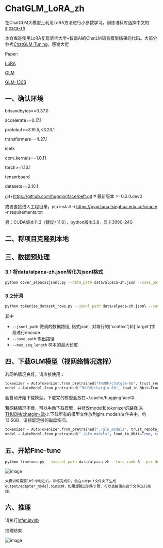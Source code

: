 # ChatGLM_LoRA_zh
在ChatGLM大模型上利用LoRA方法进行小参数学习，训练语料库选择中文的[alpaca-zh](https://huggingface.co/datasets/shibing624/alpaca-zh)

本仓库是使用LoRA复现清华大学+智谱AI的ChatLM语言模型结果的代码。大部分参考[ChatGLM-Tuning](https://github.com/mymusise/ChatGLM-Tuning)，感谢大佬

Paper:

[LoRA](https://arxiv.org/pdf/2106.09685.pdf)

[GLM](http://arxiv.org/abs/2103.10360)

[GLM-130B](http://arxiv.org/abs/2210.02414)
## 一、确认环境

bitsandbytes==0.37.0

accelerate==0.17.1

protobuf>=3.19.5,<3.20.1

transformers==4.27.1

icetk

cpm_kernels==1.0.11

torch>=1.13.1

tensorboard

datasets==2.10.1

git+https://github.com/huggingface/peft.git  # 最新版本 >=0.3.0.dev0

或者直接进入工程目录，pip install -i https://pypi.tuna.tsinghua.edu.cn/simple -r requirements.txt

另：CUDA版本11.3（建议>11.6），python版本3.8，显卡3090-24G

## 二、将项目克隆到本地
## 三、数据预处理
### 3.1 将data/alpaca-zh.json转化为jsonl格式
 ```bash
 python cover_alpaca2jsonl.py --data_path data/alpaca-zh.json --save_path data/alpaca-zh.jsonl
 ```
 
 ### 3.2分词
 ```bash
 python tokenize_dataset_rows.py --jsonl_path data/alpaca-zh.jsonl --save_path data/alpaca-zh --max_seq_length 200
 ```
其中 
- `--jsonl_path` 微调的数据路径, 格式jsonl, 对每行的['context']和['target']字段进行encode
- `--save_path` 输出路径
- `--max_seq_length` 样本的最大长度

## 四、下载GLM模型（视网络情况选择）
若网络情况良好，请直接使用：
```python
tokenizer = AutoTokenizer.from_pretrained("THUDM/chatglm-6b", trust_remote_code=True)
model = AutoModel.from_pretrained("THUDM/chatglm-6b", load_in_8bit=True, trust_remote_code=True, device_map="auto")
```
会自动开始下载模型，下载完的模型会放在~/.cache/huggingface中

若网络情况不佳，可以手动下载模型，并修改model和tokenizer的路径
从[THUDM/chatglm-6b](https://huggingface.co/THUDM/chatglm-6b)上下载所有的模型文件放到glm_models文件夹中，约13.5GB，请预留足够的磁盘空间。
```python
tokenizer = AutoTokenizer.from_pretrained("./glm_models", trust_remote_code=True)
model = AutoModel.from_pretrained("./glm_models", load_in_8bit=True, trust_remote_code=True, device_map="auto")
```

## 五、开始Fine-tune
```bash
python finetune.py --dataset_path data/alpaca-zh --lora_rank 8 --per_device_train_batch_size 6 --gradient_accumulation_steps 1 --max_steps 20380 --save_steps 1000 --save_total_limit 2 --learning_rate 1e-4 --fp16 --remove_unused_columns false --logging_steps 50 --output_dir output
```
![image](https://user-images.githubusercontent.com/50279789/230530922-b9f7c882-f752-4e4d-9bee-b927b17219b3.png)

```
大概训练需要10个小时左右，训练完成后，会在output文件夹下生成output/adapter_model.bin文件，如果想跳过训练步骤，可以直接使用这个文件进行推理。
```

## 六、推理
请执行[infer.ipynb](infer.ipynb)

推理结果

![image](https://user-images.githubusercontent.com/50279789/230532652-73474857-27db-436e-a5b6-e0a3aef3d70b.png)

